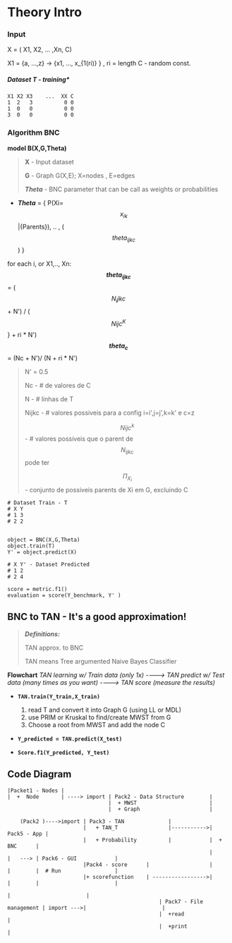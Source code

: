 # Theory Intro 


### Input 
X = ( X1, X2, ... ,Xn, C)

X1 = {a, ...,z} -> {x1, ..., x_{1(ri)} }  , ri = length 
C - random const. 


##### Dataset T - training* 
```
X1 X2 X3    ...  XX C
1  2   3          0 0
1  0   0		  0	0 
3  0   0          0 0
```


### Algorithm BNC 


**model B(X,G,Theta)**

> **X** - Input dataset
>
> **G** - Graph   G(X,E); X=nodes , E=edges 
>
> ***Theta*** -  BNC  parameter that can be call  as weights or probabilities 



* ***Theta*** = { P(Xi=$$x_{ik}$$ |{Parents}), .. , ($$theta_{ijkc}$$) }

for each i, or X1,.., Xn:
**$$theta_{ijkc}$$** = ($$N_ijkc$$ + N') / ($$Nijc^K$$} + ri \* N') 
**$$theta_{c}$$** = (Nc + N')/ (N + ri \* N') 

> N' = 0.5
>
> Nc - # de valores de C
>
> N - # linhas de T
>
> Nijkc - # valores possiveis para a config i=i',j=j',k=k' e c=z
>
> $${Nijc^{k}}$$ - # valores possiveis que o parent de $$N_{ijkc}$$ pode ter
>
> $$\Pi_{X_{i}}$$ - conjunto de possiveis parents de  Xi em G, excluindo C


```
# Dataset Train - T
# X Y
# 1 3
# 2 2


object = BNC(X,G,Theta)
object.train(T)
Y' = object.predict(X)

# X Y' - Dataset Predicted
# 1 2
# 2 4

score = metric.f1()
evaluation = score(Y_benchmark, Y' )
```
## BNC  to TAN - It's a good approximation!


>   ***Definitions:***
>
>    TAN approx. to BNC 
>
>    TAN means Tree argumented Naive Bayes Classifier 

**Flowchart**
*TAN learning w/ Train data (only 1x) ----> TAN predict w/ Test data (many times as you want) ----> TAN score (measure the results)* 

- **`TAN.train(Y_train,X_train)`** 
    1.  read T and convert it into Graph G (using LL or MDL)  
    2.  use PRIM or Kruskal to find/create MWST from G   
    3.  Choose a root from MWST and add the node C

- **`Y_predicted = TAN.predict(X_test)`**

- **`Score.f1(Y_predicted, Y_test)`**


## Code Diagram 

```
|Packet1 - Nodes |
|  +  Node       | ----> import | Pack2 - Data Structure        | 
                                |  + MWST                       |
                                |  + Graph                      |
                    
    (Pack2 )---->import | Pack3 - TAN              |                
                        |   + TAN_T                |----------->| Pack5 - App |
                        |   + Probability          |            |  + BNC      |
                                                                |             |   ---> | Pack6 - GUI            | 
                        |Pack4 - score      |                   |             |        |  # Run                 |    
                        |+ scorefunction    | ----------------->|             |        |                        |
                                                                                       |                        |
                                                | Pack7 - File management | import --->|                        |
                                                |  +read                  |                             
                                                |  +print                 |                          

```











